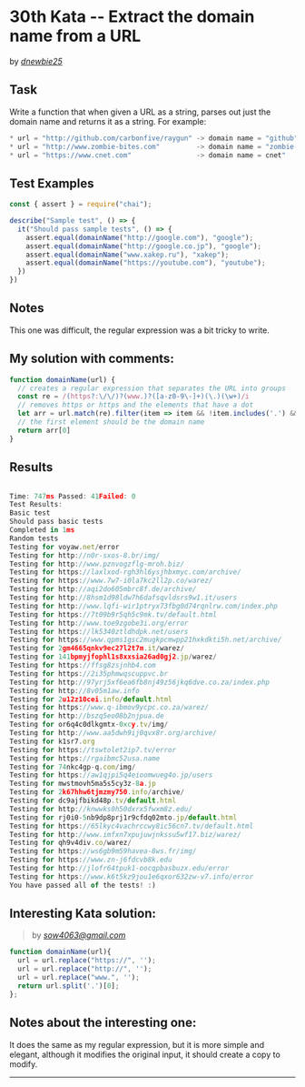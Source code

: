 # 30th Kata -- Extract the domain name from a URL





by *[dnewbie25](https://www.codewars.com/users/dnewbie25)*


## Task

Write a function that when given a URL as a string, parses out just the domain name and returns it as a string. For example:

```js
* url = "http://github.com/carbonfive/raygun" -> domain name = "github"
* url = "http://www.zombie-bites.com"         -> domain name = "zombie-bites"
* url = "https://www.cnet.com"                -> domain name = cnet"
```


## Test Examples

```js
const { assert } = require("chai");

describe("Sample test", () => {
  it("Should pass sample tests", () => {
    assert.equal(domainName("http://google.com"), "google");
    assert.equal(domainName("http://google.co.jp"), "google");
    assert.equal(domainName("www.xakep.ru"), "xakep");
    assert.equal(domainName("https://youtube.com"), "youtube");
  })  
})

```


## Notes

This one was difficult, the regular expression was a bit tricky to write.

## My solution with comments:

```js
function domainName(url) {
  // creates a regular expression that separates the URL into groups
  const re = /(https?:\/\/)?(www.)?([a-z0-9\-]+)(\.)(\w+)/i
  // removes https or https and the elements that have a dot
  let arr = url.match(re).filter(item => item && !item.includes('.') && !item.includes('http'))
  // the first element should be the domain name
  return arr[0]
}
```


## Results

```js

Time: 747ms Passed: 41Failed: 0
Test Results:
Basic test
Should pass basic tests
Completed in 1ms
Random tests
Testing for voyaw.net/error
Testing for http://n0r-sxos-8.br/img/
Testing for http://www.pznvogzflg-mroh.biz/
Testing for https://laxlxod-rgh3hl6ysjhbxmyc.com/archive/
Testing for https://www.7w7-i0la7kc2ll2p.co/warez/
Testing for http://aqi2do605mbrc8f.de/archive/
Testing for http://8hsm1d98ldw7h6dafsqvldsrs9w1.it/users
Testing for http://www.lqfi-wir1ptryx73fbg0d74rqnlrw.com/index.php
Testing for https://7t09b9r5qh5c9mk.tv/default.html
Testing for http://www.toe9zgobe3i.org/error
Testing for https://lk5340ztldhdpk.net/users
Testing for https://www.qpms1gsc2mugkpcmwpp21hxkdkti5h.net/archive/
Testing for 2gm4665qnkv9ec27l2t7m.it/warez/
Testing for 141bpmyjfophl1s8xxsia26ad0gj2.jp/warez/
Testing for https://ffsg8zsjnhb4.com
Testing for https://2i35phmwqscuppvc.br
Testing for http://97yrj5xf6ea6fb8nj49z56jkq6dve.co.za/index.php
Testing for http://8v05m1aw.info
Testing for 2u12z10cei.info/default.html
Testing for https://www.q-ibmov9ycpc.co.za/warez/
Testing for http://bszq5eo08b2njpua.de
Testing for or6q4c0dlkgmtx-0xcy.tv/img/
Testing for http://www.aa5dwh9ij0qvx8r.org/archive/
Testing for k1sr7.org
Testing for https://tswtolet2ip7.tv/error
Testing for https://rgaibmc52usa.name
Testing for 74nkc4gp-q.com/img/
Testing for https://aw1qjpi5q4eioomwueg4o.jp/users
Testing for mwstmovh5ma5s5cy3z-8a.jp
Testing for 2k67hhw6tjmzmy750.info/archive/
Testing for dc9ajfbikd48p.tv/default.html
Testing for http://knwwks0h50dxrx5fwxm8z.edu/
Testing for rj0i0-5nb9dp8prj1r9cfdq02mto.jp/default.html
Testing for https://65lkyc4vachrccwy8ic56cn7.tv/default.html
Testing for http://www.imfxn7xpujuwjnkssu5wf17.biz/warez/
Testing for qh9v4div.co/warez/
Testing for https://ws6gb9m59havea-8ws.fr/img/
Testing for https://www.zn-j6fdcvb8k.edu
Testing for http://jlofr64tpuk1-oocqpbasbuzx.edu/error
Testing for https://www.k6t5kz9jou1e6qxor632zw-v7.info/error
You have passed all of the tests! :)
```

## Interesting Kata solution:
> by *[sow4063@gmail.com](https://www.codewars.com/kata/reviews/553a8bb91e0399d6f70001b9/groups/57f2f96fc0bb25012f000c62)*

```js
function domainName(url){
  url = url.replace("https://", '');
  url = url.replace("http://", '');
  url = url.replace("www.", '');
  return url.split('.')[0];
};
```

## Notes about the interesting one:

It does the same as my regular expression, but it is more simple and elegant, although it modifies the original input, it should create a copy to modify.

---
